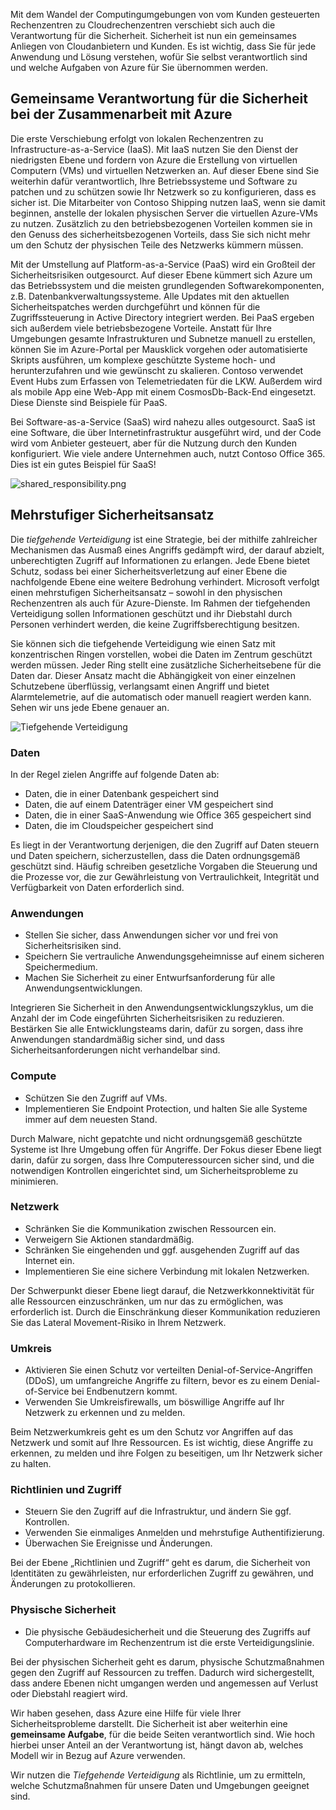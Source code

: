 Mit dem Wandel der Computingumgebungen von vom Kunden gesteuerten Rechenzentren zu Cloudrechenzentren verschiebt sich auch die Verantwortung für die Sicherheit. Sicherheit ist nun ein gemeinsames Anliegen von Cloudanbietern und Kunden. Es ist wichtig, dass Sie für jede Anwendung und Lösung verstehen, wofür Sie selbst verantwortlich sind und welche Aufgaben von Azure für Sie übernommen werden. 

## <a name="share-security-responsibility-with-azure"></a>Gemeinsame Verantwortung für die Sicherheit bei der Zusammenarbeit mit Azure

Die erste Verschiebung erfolgt von lokalen Rechenzentren zu Infrastructure-as-a-Service (IaaS). Mit IaaS nutzen Sie den Dienst der niedrigsten Ebene und fordern von Azure die Erstellung von virtuellen Computern (VMs) und virtuellen Netzwerken an. Auf dieser Ebene sind Sie weiterhin dafür verantwortlich, Ihre Betriebssysteme und Software zu patchen und zu schützen sowie Ihr Netzwerk so zu konfigurieren, dass es sicher ist. Die Mitarbeiter von Contoso Shipping nutzen IaaS, wenn sie damit beginnen, anstelle der lokalen physischen Server die virtuellen Azure-VMs zu nutzen. Zusätzlich zu den betriebsbezogenen Vorteilen kommen sie in den Genuss des sicherheitsbezogenen Vorteils, dass Sie sich nicht mehr um den Schutz der physischen Teile des Netzwerks kümmern müssen.

Mit der Umstellung auf Platform-as-a-Service (PaaS) wird ein Großteil der Sicherheitsrisiken outgesourct. Auf dieser Ebene kümmert sich Azure um das Betriebssystem und die meisten grundlegenden Softwarekomponenten, z.B. Datenbankverwaltungssysteme. Alle Updates mit den aktuellen Sicherheitspatches werden durchgeführt und können für die Zugriffssteuerung in Active Directory integriert werden. Bei PaaS ergeben sich außerdem viele betriebsbezogene Vorteile. Anstatt für Ihre Umgebungen gesamte Infrastrukturen und Subnetze manuell zu erstellen, können Sie im Azure-Portal per Mausklick vorgehen oder automatisierte Skripts ausführen, um komplexe geschützte Systeme hoch- und herunterzufahren und wie gewünscht zu skalieren. Contoso verwendet Event Hubs zum Erfassen von Telemetriedaten für die LKW. Außerdem wird als mobile App eine Web-App mit einem CosmosDb-Back-End eingesetzt. Diese Dienste sind Beispiele für PaaS.

Bei Software-as-a-Service (SaaS) wird nahezu alles outgesourct. SaaS ist eine Software, die über Internetinfrastruktur ausgeführt wird, und der Code wird vom Anbieter gesteuert, aber für die Nutzung durch den Kunden konfiguriert. Wie viele andere Unternehmen auch, nutzt Contoso Office 365. Dies ist ein gutes Beispiel für SaaS!

<!--TODO: replace with final media which was submitted for Design-for-security-in-azure -->
![shared_responsibility.png](../media-COPIED-FROM-DESIGNFORSECURITY/shared_responsibilities.png)

## <a name="a-layered-approach-to-security"></a>Mehrstufiger Sicherheitsansatz

Die *tiefgehende Verteidigung* ist eine Strategie, bei der mithilfe zahlreicher Mechanismen das Ausmaß eines Angriffs gedämpft wird, der darauf abzielt, unberechtigten Zugriff auf Informationen zu erlangen. Jede Ebene bietet Schutz, sodass bei einer Sicherheitsverletzung auf einer Ebene die nachfolgende Ebene eine weitere Bedrohung verhindert. Microsoft verfolgt einen mehrstufigen Sicherheitsansatz – sowohl in den physischen Rechenzentren als auch für Azure-Dienste. Im Rahmen der tiefgehenden Verteidigung sollen Informationen geschützt und ihr Diebstahl durch Personen verhindert werden, die keine Zugriffsberechtigung besitzen.

Sie können sich die tiefgehende Verteidigung wie einen Satz mit konzentrischen Ringen vorstellen, wobei die Daten im Zentrum geschützt werden müssen. Jeder Ring stellt eine zusätzliche Sicherheitsebene für die Daten dar. Dieser Ansatz macht die Abhängigkeit von einer einzelnen Schutzebene überflüssig, verlangsamt einen Angriff und bietet Alarmtelemetrie, auf die automatisch oder manuell reagiert werden kann. Sehen wir uns jede Ebene genauer an.

<!--TODO: replace with final media which was submitted for Design-for-security-in-azure -->
![Tiefgehende Verteidigung](../media-COPIED-FROM-DESIGNFORSECURITY/defense_in_depth_layers_small.PNG)

### <a name="data"></a>Daten

In der Regel zielen Angriffe auf folgende Daten ab:

- Daten, die in einer Datenbank gespeichert sind
- Daten, die auf einem Datenträger einer VM gespeichert sind
- Daten, die in einer SaaS-Anwendung wie Office 365 gespeichert sind
- Daten, die im Cloudspeicher gespeichert sind

Es liegt in der Verantwortung derjenigen, die den Zugriff auf Daten steuern und Daten speichern, sicherzustellen, dass die Daten ordnungsgemäß geschützt sind. Häufig schreiben gesetzliche Vorgaben die Steuerung und die Prozesse vor, die zur Gewährleistung von Vertraulichkeit, Integrität und Verfügbarkeit von Daten erforderlich sind.

### <a name="applications"></a>Anwendungen

- Stellen Sie sicher, dass Anwendungen sicher vor und frei von Sicherheitsrisiken sind.
- Speichern Sie vertrauliche Anwendungsgeheimnisse auf einem sicheren Speichermedium.
- Machen Sie Sicherheit zu einer Entwurfsanforderung für alle Anwendungsentwicklungen.

Integrieren Sie Sicherheit in den Anwendungsentwicklungszyklus, um die Anzahl der im Code eingeführten Sicherheitsrisiken zu reduzieren. Bestärken Sie alle Entwicklungsteams darin, dafür zu sorgen, dass ihre Anwendungen standardmäßig sicher sind, und dass Sicherheitsanforderungen nicht verhandelbar sind.

### <a name="compute"></a>Compute

- Schützen Sie den Zugriff auf VMs.
- Implementieren Sie Endpoint Protection, und halten Sie alle Systeme immer auf dem neuesten Stand.

Durch Malware, nicht gepatchte und nicht ordnungsgemäß geschützte Systeme ist Ihre Umgebung offen für Angriffe. Der Fokus dieser Ebene liegt darin, dafür zu sorgen, dass Ihre Computeressourcen sicher sind, und die notwendigen Kontrollen eingerichtet sind, um Sicherheitsprobleme zu minimieren.

### <a name="networking"></a>Netzwerk

- Schränken Sie die Kommunikation zwischen Ressourcen ein.
- Verweigern Sie Aktionen standardmäßig.
- Schränken Sie eingehenden und ggf. ausgehenden Zugriff auf das Internet ein.
- Implementieren Sie eine sichere Verbindung mit lokalen Netzwerken.

Der Schwerpunkt dieser Ebene liegt darauf, die Netzwerkkonnektivität für alle Ressourcen einzuschränken, um nur das zu ermöglichen, was erforderlich ist. Durch die Einschränkung dieser Kommunikation reduzieren Sie das Lateral Movement-Risiko in Ihrem Netzwerk.

### <a name="perimeter"></a>Umkreis

- Aktivieren Sie einen Schutz vor verteilten Denial-of-Service-Angriffen (DDoS), um umfangreiche Angriffe zu filtern, bevor es zu einem Denial-of-Service bei Endbenutzern kommt.
- Verwenden Sie Umkreisfirewalls, um böswillige Angriffe auf Ihr Netzwerk zu erkennen und zu melden.

Beim Netzwerkumkreis geht es um den Schutz vor Angriffen auf das Netzwerk und somit auf Ihre Ressourcen. Es ist wichtig, diese Angriffe zu erkennen, zu melden und ihre Folgen zu beseitigen, um Ihr Netzwerk sicher zu halten.

### <a name="policies--access"></a>Richtlinien und Zugriff

- Steuern Sie den Zugriff auf die Infrastruktur, und ändern Sie ggf. Kontrollen.
- Verwenden Sie einmaliges Anmelden und mehrstufige Authentifizierung.
- Überwachen Sie Ereignisse und Änderungen.

Bei der Ebene „Richtlinien und Zugriff“ geht es darum, die Sicherheit von Identitäten zu gewährleisten, nur erforderlichen Zugriff zu gewähren, und Änderungen zu protokollieren.

### <a name="physical-security"></a>Physische Sicherheit

- Die physische Gebäudesicherheit und die Steuerung des Zugriffs auf Computerhardware im Rechenzentrum ist die erste Verteidigungslinie.

Bei der physischen Sicherheit geht es darum, physische Schutzmaßnahmen gegen den Zugriff auf Ressourcen zu treffen. Dadurch wird sichergestellt, dass andere Ebenen nicht umgangen werden und angemessen auf Verlust oder Diebstahl reagiert wird.

Wir haben gesehen, dass Azure eine Hilfe für viele Ihrer Sicherheitsprobleme darstellt. Die Sicherheit ist aber weiterhin eine **gemeinsame Aufgabe**, für die beide Seiten verantwortlich sind. Wie hoch hierbei unser Anteil an der Verantwortung ist, hängt davon ab, welches Modell wir in Bezug auf Azure verwenden.

Wir nutzen die *Tiefgehende Verteidigung* als Richtlinie, um zu ermitteln, welche Schutzmaßnahmen für unsere Daten und Umgebungen geeignet sind.